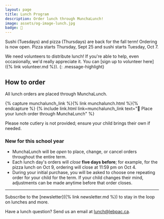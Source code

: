 ```yaml
---
layout: page
title: Lunch Program
description: Order lunch through MunchaLunch!
image: assets/og-image-lunch.jpg
badge: 🍣
---
```


Sushi (Tuesdays) and pizza (Thursdays) are back for the fall term! Ordering is now open. Pizza starts Thursday, Sept 25 and sushi starts Tuesday, Oct 7.

We need volunteers to distribute lunch! If you're able to help, even occasionally, we'd really appreciate it. You can [sign up to volunteer here]({% link volunteer.md %}).
{: .message-highlight}

## How to order

All lunch orders are placed through MunchaLunch.

{% capture munchalunch_link %}{% link munchalunch.html %}{% endcapture %}
{% include link.html link=munchalunch_link text="🥪 Place your lunch order through MunchaLunch" %}

Please note cutlery is not provided; ensure your child brings their own if needed.

### New for this school year

- MunchaLunch will be _open_ to place, change, or cancel orders throughout the entire term.
- Each lunch day's orders will _close_ **five days before**; for example, for the pizza lunch on Oct 9, ordering will close at 11:59 pm on Oct 4.
- During your initial purchase, you will be asked to choose one repeating order for your child for the term. If your child changes their mind, adjustments can be made anytime before that order closes.

---

Subscribe to the [newsletter]({% link newsletter.md %}) to stay in the loop on lunches and more.

Have a lunch question? Send us an email at [lunch@lebpac.ca](mailto:lunch@lebpac.ca).
